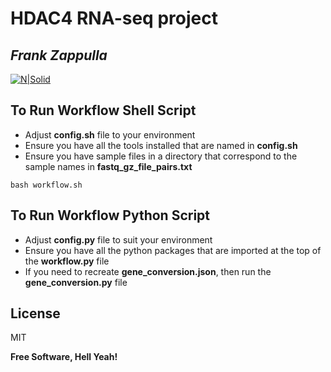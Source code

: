 # HDAC4 RNA-seq project
## _Frank Zappulla_

[![N|Solid](https://ddfoqzqsu0zvp.cloudfront.net/media/documents/school-of-engineering-wordmark-side-blue.png)](https://www.cse.uconn.edu/)

## To Run Workflow Shell Script

- Adjust **config.sh** file to your environment
- Ensure you have all the tools installed that are named in **config.sh**
- Ensure you have sample files in a directory that correspond to the sample names in **fastq_gz_file_pairs.txt**

```
bash workflow.sh
```

## To Run Workflow Python Script

- Adjust **config.py** file to suit your environment
- Ensure you have all the python packages that are imported at the top of the **workflow.py** file
- If you need to recreate **gene_conversion.json**, then run the **gene_conversion.py** file




## License

MIT

**Free Software, Hell Yeah!**
